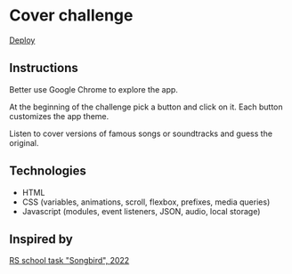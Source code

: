 # Cover challenge
[Deploy](https://cover-challenge.netlify.app/)

## Instructions
Better use Google Chrome to explore the app.

At the beginning of the challenge pick a button and click on it. Each button customizes the app theme.

Listen to cover versions of famous songs or soundtracks and guess the original.

## Technologies
- HTML
- CSS (variables, animations, scroll, flexbox, prefixes, media queries)
- Javascript (modules, event listeners, JSON, audio, local storage)


## Inspired by 
 [RS school task "Songbird", 2022](https://github.com/rolling-scopes-school/tasks/blob/master/tasks/songbird/songbird-2022q3.md)